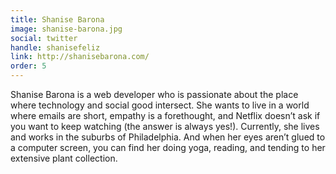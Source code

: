 ```yaml
---
title: Shanise Barona
image: shanise-barona.jpg
social: twitter
handle: shanisefeliz
link: http://shanisebarona.com/
order: 5
---
```


Shanise Barona is a web developer who is passionate about the place where technology and social good intersect. She wants to live in a world where emails are short, empathy is a forethought,  and Netflix doesn’t ask if you want to keep watching (the answer is always yes!). Currently, she lives and works in the suburbs of Philadelphia. And when her eyes aren’t glued to a computer screen, you can find her doing yoga, reading, and tending to her extensive plant collection.